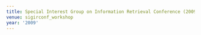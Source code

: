 ```yaml
---
title: Special Interest Group on Information Retrieval Conference (2009)
venue: sigirconf_workshop
year: '2009'
---
```

